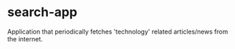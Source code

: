 # search-app
Application that periodically fetches 'technology' related articles/news from the internet.
